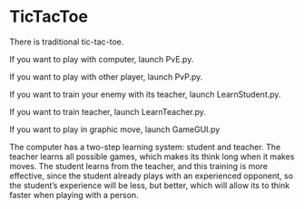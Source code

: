 # TicTacToe

There is traditional tic-tac-toe.

If you want to play with computer,
launch PvE.py.

If you want to play with other player,
launch PvP.py.

If you want to train your enemy with its teacher,
launch LearnStudent.py.

If you want to train teacher,
launch LearnTeacher.py.

If you want to play in graphic move,
launch GameGUI.py

The computer has a two-step learning system: student and teacher.
The teacher learns all possible games,
which makes its think long when it makes moves.
The student learns from the teacher,
and this training is more effective,
since the student already plays with an experienced opponent,
so the student’s experience will be less, but better,
which will allow its to think faster when playing with a person.

